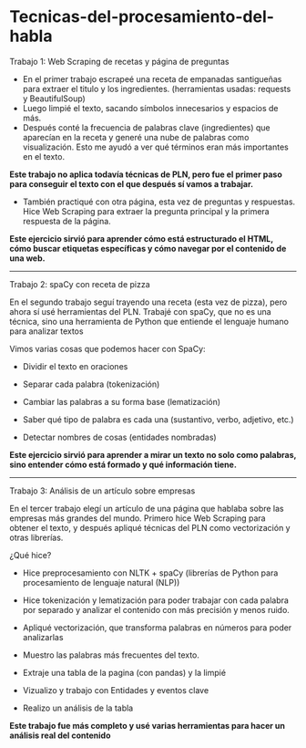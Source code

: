 # Tecnicas-del-procesamiento-del-habla

Trabajo 1: Web Scraping de recetas y página de preguntas

+ En el primer trabajo escrapeé una receta de empanadas santigueñas para extraer el titulo y los ingredientes. (herramientas usadas: requests y BeautifulSoup)
+ Luego limpié el texto, sacando símbolos innecesarios y espacios de más.
+ Después conté la frecuencia de palabras clave (ingredientes) que aparecían en la receta y generé una nube de palabras como visualización. Esto me ayudó a ver qué términos eran más importantes en el texto.
  
**Este trabajo no aplica todavía técnicas de PLN, pero fue el primer paso para conseguir el texto con el que después sí vamos a trabajar.**

+ También practiqué con otra página, esta vez de preguntas y respuestas. Hice Web Scraping para extraer la pregunta principal y la primera respuesta de la página.
  
**Este ejercicio sirvió para aprender cómo está estructurado el HTML, cómo buscar etiquetas específicas y cómo navegar por el contenido de una web.**

----------------------------------------------------------------------

Trabajo 2: spaCy con receta de pizza

En el segundo trabajo seguí trayendo una receta (esta vez de pizza), pero ahora sí usé herramientas del PLN.
Trabajé con spaCy, que no es una técnica, sino una herramienta de Python que entiende el lenguaje humano para analizar textos

Vimos varias cosas que podemos hacer con SpaCy:

+ Dividir el texto en oraciones

+ Separar cada palabra (tokenización)

+ Cambiar las palabras a su forma base (lematización)

+ Saber qué tipo de palabra es cada una (sustantivo, verbo, adjetivo, etc.)

+ Detectar nombres de cosas (entidades nombradas)

**Este ejercicio sirvió para aprender a mirar un texto no solo como palabras, sino entender cómo está formado y qué información tiene.**

----------------------------------------------------------------------

Trabajo 3: Análisis de un artículo sobre empresas

En el tercer trabajo elegí un artículo de una página que hablaba sobre las empresas más grandes del mundo.
Primero hice Web Scraping para obtener el texto, y después apliqué técnicas del PLN como vectorización y otras librerías.

¿Qué hice?

+ Hice preprocesamiento con NLTK + spaCy (librerías de Python para procesamiento de lenguaje natural (NLP))

+ Hice tokenización y lematización para poder trabajar con cada palabra por separado y analizar el contenido con más precisión y menos ruido.
  
+ Apliqué vectorización, que transforma palabras en números para poder analizarlas

+ Muestro las palabras más frecuentes del texto.
  
+ Extraje una tabla de la pagina (con pandas) y la limpié

+ Vizualizo y trabajo con Entidades y eventos clave

+ Realizo un análisis de la tabla

**Este trabajo fue más completo y usé varias herramientas para hacer un análisis real del contenido**
